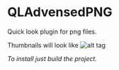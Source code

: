 QLAdvensedPNG
=============

Quick look plugin for png files.

Thumbnails will look like  ![alt tag](https://encrypted-tbn3.gstatic.com/images?q=tbn:ANd9GcTN87Z27DozugpeZeqaYtdkmY83M-O9gP2wFAKWb5GuXibqgVsT3A)

_To install just build the project._
